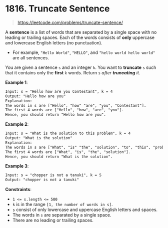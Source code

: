 # 1816. Truncate Sentence

> <https://leetcode.com/problems/truncate-sentence/>

A **sentence** is a list of words that are separated by a single space with no
leading or trailing spaces. Each of the words consists of **only** uppercase
and lowercase English letters (no punctuation).

- For example, `"Hello World"`, `"HELLO"`, and `"hello world hello world"` are
  all sentences.

You are given a sentence `s` and an integer `k`. You want to **truncate** `s`
such that it contains only the **first** `k` words. Return `s` *after
**truncating** it*.

**Example 1**:

```txt
Input: s = "Hello how are you Contestant", k = 4
Output: "Hello how are you"
Explanation:
The words in s are ["Hello", "how" "are", "you", "Contestant"].
The first 4 words are ["Hello", "how", "are", "you"].
Hence, you should return "Hello how are you".
```

**Example 2**:

```txt
Input: s = "What is the solution to this problem", k = 4
Output: "What is the solution"
Explanation:
The words in s are ["What", "is" "the", "solution", "to", "this", "problem"].
The first 4 words are ["What", "is", "the", "solution"].
Hence, you should return "What is the solution".
```

**Example 3**:

```txt
Input: s = "chopper is not a tanuki", k = 5
Output: "chopper is not a tanuki"
```

**Constraints**:

- `1 <= s.length <= 500`
- `k` is in the range `[1, the number of words in s]`.
- `s` consist of only lowercase and uppercase English letters and spaces.
- The words in `s` are separated by a single space.
- There are no leading or trailing spaces.
